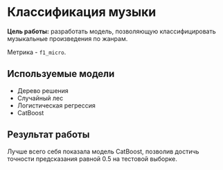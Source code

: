 # Классификация музыки

**Цель работы:** разработать модель, позволяющую классифицировать музыкальные произведения по жанрам.

Метрика - `f1_micro`.

## Используемые модели
* Дерево решения
* Случайный лес
* Логистическая регрессия
* CatBoost

## Результат работы
Лучше всего себя показала модель CatBoost, позволив достичь точности предсказания равной 0.5 на тестовой выборке.
